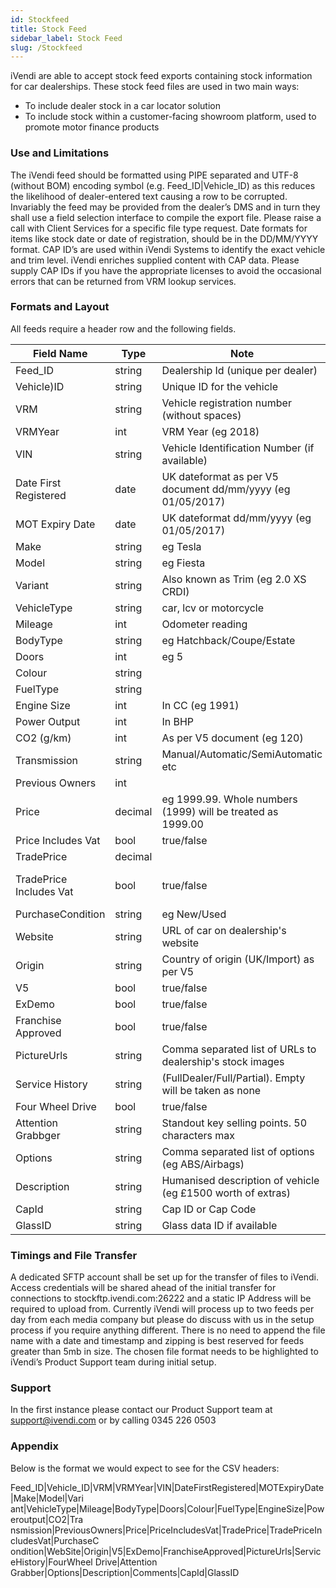 ```yaml
---
id: Stockfeed
title: Stock Feed
sidebar_label: Stock Feed
slug: /Stockfeed
---
```


iVendi are able to accept stock feed exports containing stock information for car dealerships. These stock feed files are used in two main ways:

-	To include dealer stock in a car locator solution 
-	To include stock within a customer-facing showroom platform, used to promote motor finance products 

### Use and Limitations 

The iVendi feed should be formatted using PIPE separated and UTF-8 (without BOM) encoding symbol (e.g. Feed_ID|Vehicle_ID) as this reduces the likelihood of dealer-entered text causing a row to be corrupted. 
Invariably the feed may be provided from the dealer’s DMS and in turn they shall use a field selection interface to compile the export file. Please raise a call with Client Services for a specific file type request. 
Date formats for items like stock date or date of registration, should be in the DD/MM/YYYY format. CAP ID’s are used within iVendi Systems to identify the exact vehicle and trim level. 
iVendi enriches supplied content with CAP data. Please supply CAP IDs if you have the appropriate licenses to avoid the occasional errors that can be returned from VRM lookup services. 

### Formats and Layout

All feeds require a header row and the following fields.

| Field Name              | Type    | Note                                                        | Mandatory               |
|-------------------------|---------|-------------------------------------------------------------|-------------------------|
| Feed_ID                 | string  | Dealership Id (unique per dealer)                           | Y                       |
| Vehicle)ID              | string  | Unique ID for the vehicle                                   | Y                       |
| VRM                     | string  | Vehicle registration number (without spaces)                | Y                       |
| VRMYear                 | int     | VRM Year (eg 2018)                                          | N                       |
| VIN                     | string  | Vehicle Identification Number (if available)                | N                       |
| Date First Registered   | date    | UK dateformat as per V5 document dd/mm/yyyy (eg 01/05/2017) | N                       |
| MOT Expiry Date         | date    | UK dateformat dd/mm/yyyy (eg 01/05/2017)                    | N                       |
| Make                    | string  | eg Tesla                                                    | Y                       |
| Model                   | string  | eg Fiesta                                                   | Y                       |
| Variant                 | string  | Also known as Trim (eg 2.0 XS CRDI)                         | N                       |
| VehicleType             | string  | car, lcv or motorcycle                                      | Y                       |
| Mileage                 | int     | Odometer reading                                            | Y                       |
| BodyType                | string  | eg Hatchback/Coupe/Estate                                   | Y                       |
| Doors                   | int     | eg 5                                                        | N                       |
| Colour                  | string  |                                                             | N                       |
| FuelType                | string  |                                                             | N                       |
| Engine Size             | int     | In CC (eg 1991)                                             | N                       |
| Power Output            | int     | In BHP                                                      | N                       |
| CO2 (g/km)              | int     | As per V5 document (eg 120)                                 | N                       |
| Transmission            | string  | Manual/Automatic/SemiAutomatic etc                          | N                       |
| Previous Owners         | int     |                                                             | N                       |
| Price                   | decimal | eg 1999.99. Whole numbers (1999) will be treated as 1999.00 | Y                       |
| Price Includes Vat      | bool    | true/false                                                  | Y                       |
| TradePrice              | decimal |                                                             | N                       |
| TradePrice Includes Vat | bool    | true/false                                                  | Y if TradePrice is true |
| PurchaseCondition       | string  | eg New/Used                                                 | Y                       |
| Website                 | string  | URL of car on dealership's website                          | N                       |
| Origin                  | string  | Country of origin (UK/Import) as per V5                     | N                       |
| V5                      | bool    | true/false                                                  | N                       |
| ExDemo                  | bool    | true/false                                                  | N                       |
| Franchise Approved      | bool    | true/false                                                  | N                       |
| PictureUrls             | string  | Comma separated list of URLs to dealership's stock images   | Y                       |
| Service History         | string  | (FullDealer/Full/Partial). Empty will be taken as none      | N                       |
| Four Wheel Drive        | bool    | true/false                                                  | N                       |
| Attention Grabbger      | string  | Standout key selling points. 50 characters max              | N                       |
| Options                 | string  | Comma separated list of options (eg ABS/Airbags)            | Y                       |
| Description             | string  | Humanised description of vehicle (eg £1500 worth of extras) | Y                       |
| CapId                   | string  | Cap ID or Cap Code                                          | N                       |
| GlassID                 | string  | Glass data ID if available                                  | N                       |

### Timings and File Transfer 
A dedicated SFTP account shall be set up for the transfer of files to iVendi. Access credentials will be shared ahead of the initial transfer for connections to stockftp.ivendi.com:26222 and a static IP Address will be required to upload from. Currently iVendi will process up to two feeds per day from each media company but please do discuss with us in the setup process if you require anything different. There is no need to append the file name with a date and timestamp and zipping is best reserved for feeds greater than 5mb in size. The chosen file format needs to be highlighted to iVendi’s Product Support team during initial setup. 

### Support 
In the first instance please contact our Product Support team at support@ivendi.com or by calling 0345 226 0503 

### Appendix 
Below is the format we would expect to see for the CSV headers:

Feed_ID|Vehicle_ID|VRM|VRMYear|VIN|DateFirstRegistered|MOTExpiryDate|Make|Model|Vari ant|VehicleType|Mileage|BodyType|Doors|Colour|FuelType|EngineSize|Poweroutput|CO2|Tra nsmission|PreviousOwners|Price|PriceIncludesVat|TradePrice|TradePriceIncludesVat|PurchaseC ondition|WebSite|Origin|V5|ExDemo|FranchiseApproved|PictureUrls|ServiceHistory|FourWheel Drive|Attention Grabber|Options|Description|Comments|CapId|GlassID 

